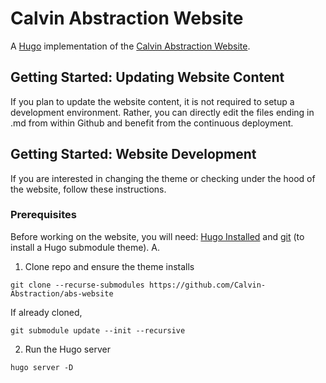 # Calvin Abstraction Website
A [Hugo](https://gohugo.io) implementation of the [Calvin Abstraction Website](https://abs.calvin.edu/).

## Getting Started: Updating Website Content
If you plan to update the website content, it is not required to setup a development environment. Rather, you can directly edit the files ending in .md from within Github and benefit from the continuous deployment. 

## Getting Started: Website Development
If you are interested in changing the theme or checking under the hood of the website, follow these instructions.

### Prerequisites
Before working on the website, you will need:
[Hugo Installed](https://gohugo.io/getting-started/installing/) and [git](https://git-scm.com/downloads) (to install a Hugo submodule theme).
A.
1. Clone repo and ensure the theme installs
```
git clone --recurse-submodules https://github.com/Calvin-Abstraction/abs-website
```
If already cloned,
```
git submodule update --init --recursive
```
2. Run the Hugo server
```
hugo server -D
```




